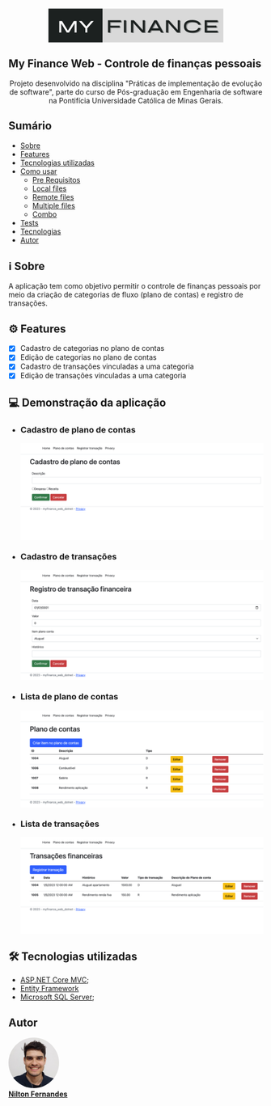 <div align="center">
<img style="display: block;" src="src/myfinance-web-dotnet/wwwroot/img/logo.png">
</div>


## My Finance Web - Controle de finanças pessoais


<p align="center">Projeto desenvolvido na disciplina "Práticas de implementação de evolução de software", parte do curso de Pós-graduação em Engenharia de software na Pontifícia Universidade Católica de Minas Gerais.</p>


## Sumário


<!--ts-->
   * [Sobre](##Sobre)
   * [Features](##Features)
   * [Tecnologias utilizadas](##instalacao)
   * [Como usar](##como-usar)
      * [Pre Requisitos](##pre-requisitos)
      * [Local files](##local-files)
      * [Remote files](##remote-files)
      * [Multiple files](##multiple-files)
      * [Combo](##combo)
   * [Tests](##testes)
   * [Tecnologias](##tecnologias)
   * [Autor](##autor)
<!--te-->

## :information_source: Sobre


A aplicação tem como objetivo permitir o controle de finanças pessoais por meio da criação de categorias de fluxo (plano de contas) e registro de transações.



## :gear: Features

- [x] Cadastro de categorias no plano de contas
- [x] Edição de categorias no plano de contas
- [x] Cadastro de transações vinculadas a uma categoria
- [x] Edição de transações vinculadas a uma categoria

## :computer: Demonstração da aplicação

- ### Cadastro de plano de contas

    <div align="center">
    <img style="display: block;" src="src/myfinance-web-dotnet/wwwroot/img/cadastroPlanoContas.png">
    </div>
    
- ### Cadastro de transações

    <div align="center">
    <img style="display: block;" src="src/myfinance-web-dotnet/wwwroot/img/cadastroTransacao.png">
    </div>

- ### Lista de plano de contas

    <div align="center">
    <img style="display: block;" src="src/myfinance-web-dotnet/wwwroot/img/listaPlanoContas.png">
    </div>

- ### Lista de transações

    <div align="center">
    <img style="display: block;" src="src/myfinance-web-dotnet/wwwroot/img/listaTransacoes.png">
    </div>




## :hammer_and_wrench: Tecnologias utilizadas

- [ASP.NET Core MVC](https://learn.microsoft.com/pt-br/aspnet/core/tutorials/first-mvc-app/start-mvc?view=aspnetcore-7.0&tabs=visual-studio);
- [Entity Framework](https://learn.microsoft.com/pt-br/ef/)
- [Microsoft SQL Server](https://pt.wikipedia.org/wiki/Microsoft_SQL_Server);


## Autor

<a href="https://blog.rocketseat.com.br/author/thiago/">
 <img style="border-radius: 100%;" src="src/myfinance-web-dotnet/wwwroot/img/selfie.jpg" width="100px;" alt=""/>
 <br />
<b>Nilton Fernandes</b>